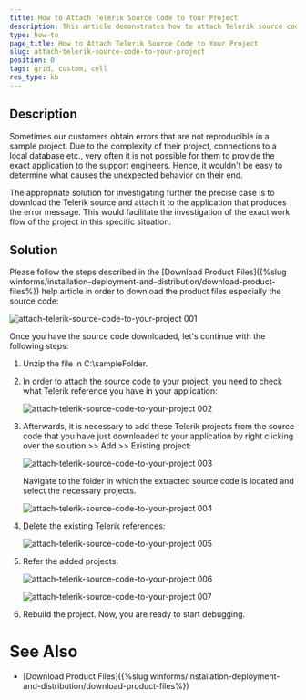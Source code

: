 ```yaml
---
title: How to Attach Telerik Source Code to Your Project
description: This article demonstrates how to attach Telerik source code to your project
type: how-to
page_title: How to Attach Telerik Source Code to Your Project 
slug: attach-telerik-source-code-to-your-project
position: 0
tags: grid, custom, cell
res_type: kb
---
```



## Description

Sometimes our customers obtain errors that are not reproducible in a sample project. Due to the complexity of their project, connections to a local database etc., very often it is not possible for them to provide the exact application to the support engineers. Hence, it wouldn't be easy to determine what causes the unexpected behavior on their end.

The appropriate solution for investigating further the precise case is to download the Telerik source and attach it to the application that produces the error message. This would facilitate the investigation of the exact work flow of the project in this specific situation.
 
## Solution 

Please follow the steps described in the [Download Product Files]({%slug winforms/installation-deployment-and-distribution/download-product-files%}) help article in order to download the product files especially the source code:

![attach-telerik-source-code-to-your-project 001](images/attach-telerik-source-code-to-your-project001.png)

Once you have the source code downloaded, let's continue with the following steps:

1. Unzip the file in C:\sampleFolder. 
2. In order to attach the source code to your project, you need to check what Telerik reference you have in your application:

	![attach-telerik-source-code-to-your-project 002](images/attach-telerik-source-code-to-your-project002.png)

3. Afterwards, it is necessary to add these Telerik projects from the source code that you have just downloaded to your application by right clicking over the solution >> Add >> Existing project:

	![attach-telerik-source-code-to-your-project 003](images/attach-telerik-source-code-to-your-project003.png)

	Navigate to the folder in which the extracted source code is located and select the necessary projects.

	![attach-telerik-source-code-to-your-project 004](images/attach-telerik-source-code-to-your-project004.png)

4. Delete the existing Telerik references:

	![attach-telerik-source-code-to-your-project 005](images/attach-telerik-source-code-to-your-project005.png)

5. Refer the added projects:

	![attach-telerik-source-code-to-your-project 006](images/attach-telerik-source-code-to-your-project006.png)

	![attach-telerik-source-code-to-your-project 007](images/attach-telerik-source-code-to-your-project007.png)

6. Rebuild the project. Now, you are ready to start debugging.


# See Also

* [Download Product Files]({%slug winforms/installation-deployment-and-distribution/download-product-files%}) 

